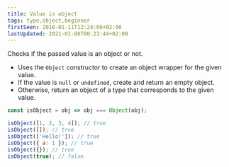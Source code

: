 ```yaml
---
title: Value is object
tags: type,object,beginner
firstSeen: 2018-01-11T12:24:06+02:00
lastUpdated: 2021-01-08T00:23:44+02:00
---
```


Checks if the passed value is an object or not.

- Uses the `Object` constructor to create an object wrapper for the given value.
- If the value is `null` or `undefined`, create and return an empty object.
- Otherwise, return an object of a type that corresponds to the given value.

```js
const isObject = obj => obj === Object(obj);
```

```js
isObject([1, 2, 3, 4]); // true
isObject([]); // true
isObject(['Hello!']); // true
isObject({ a: 1 }); // true
isObject({}); // true
isObject(true); // false
```
